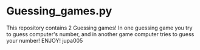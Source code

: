 # Guessing_games.py
This repository contains 2 Guessing games!
In one guessing game you try to guess computer's number, and in another game computer tries to guess your number!
ENJOY!
jupa005
